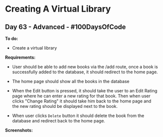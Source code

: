# Creating A Virtual Library
## Day 63 - Advanced - \#100DaysOfCode

**To do:**
* Create a virtual library

**Requirements:**
* User should be able to add new books via the /add route, once a book is successfully added to the database, it should 
  redirect to the home page.
  
* The home page should show all the books in the database

* When the Edit button is pressed, it should take the user to an Edit Rating page where he can enter a new rating for 
  that book. Then when user clicks "Change Rating" it should take him back to the home page and the new rating 
  should be displayed next to the book.
  
* When user clicks `Delete` button it should delete the book from the database and redirect back to the home page.

**Screenshots:**

![]()
